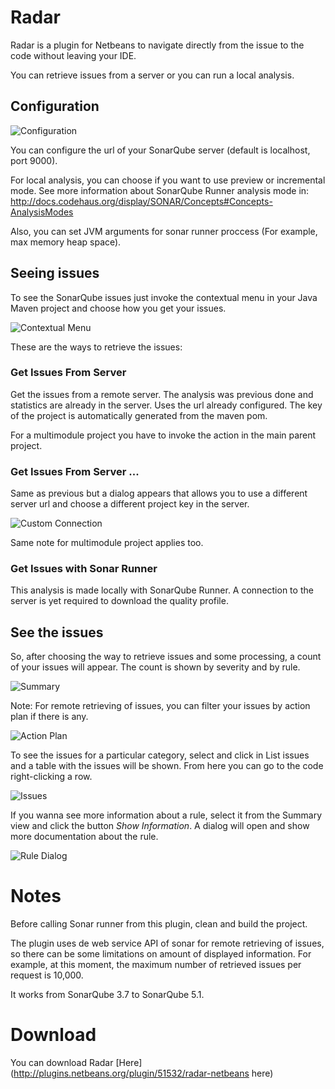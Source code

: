 # Radar

Radar is a plugin for Netbeans to navigate directly from the issue to the code without leaving your IDE.

You can retrieve issues from a server or you can run a local analysis.

## Configuration

![Configuration](src/docs/images/configuration.png)

You can configure the url of your SonarQube server (default is localhost, port 9000).

For local analysis, you can choose if you want to use preview or incremental mode. See more information about SonarQube Runner analysis mode in: http://docs.codehaus.org/display/SONAR/Concepts#Concepts-AnalysisModes

Also, you can set JVM arguments for sonar runner proccess (For example, max memory heap space).

## Seeing issues

To see the SonarQube issues just invoke the contextual menu in your Java Maven project and choose how you get your issues. 

![Contextual Menu](src/docs/images/contextMenu.png)

These are the ways to retrieve the issues:

### Get Issues From Server

Get the issues from a remote server. The analysis was previous done and statistics are already in the server. Uses the url already configured.
The key of the project is automatically generated from the maven pom.

For a multimodule project you have to invoke the action in the main parent project.

### Get Issues From Server ...

Same as previous but a dialog appears that allows you to use a different server url and choose a different project key in the server.

![Custom Connection](src/docs/images/custom.png)

Same note for multimodule project applies too.

### Get Issues with Sonar Runner

This analysis is made locally with SonarQube Runner. A connection to the server is yet required to download the quality profile.

## See the issues

So, after choosing the way to retrieve issues and some processing, a count of your issues will appear. The count is shown by severity and by rule.

![Summary](src/docs/images/summary.png)

Note: For remote retrieving of issues, you can filter your issues by action plan if there is any.

![Action Plan](src/docs/images/actionPlan.png)

To see the issues for a particular category, select and click in List issues and a table with the issues will be shown. From here you can go to the code 
right-clicking a row.

![Issues](src/docs/images/issues.png)

If you wanna see more information about a rule, select it from the Summary view and click the button *Show Information*. A dialog will open and show more documentation about the rule.

![Rule Dialog](src/docs/images/ruleDialog.png)

# Notes

Before calling Sonar runner from this plugin, clean and build the project.

The plugin uses de web service API of sonar for remote retrieving of issues, so there can be some limitations on amount of displayed information. For example, at this moment, the maximum number of retrieved issues per request is 10,000.

It works from SonarQube 3.7 to SonarQube 5.1.

# Download

You can download Radar [Here](http://plugins.netbeans.org/plugin/51532/radar-netbeans here)
